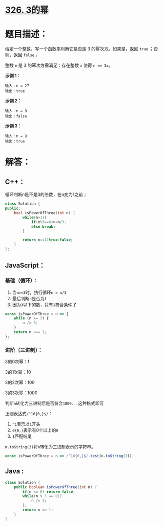 # [326. 3的幂](https://leetcode-cn.com/problems/power-of-three/)

# 题目描述：

给定一个整数，写一个函数来判断它是否是 3 的幂次方。如果是，返回 `true` ；否则，返回 `false` 。

整数 `n` 是 3 的幂次方需满足：存在整数 `x` 使得 `n == 3x`。



**示例 1：**

```
输入：n = 27
输出：true
```

**示例 2：**

```
输入：n = 0
输出：false
```

**示例 3：**

```
输入：n = 9
输出：true
```



# 解答：

## C++：

循环判断n是不是3的倍数，在n变为1之前；

```cpp
class Solution {
public:
    bool isPowerOfThree(int n) {
        while(n>1){
            if(n%3==0)n=n/3;
            else break;
        }

        return n==1?true:false;
    }
};
```



## JavaScript：

### 基础（循环）：

1. 当`n>=3`时，执行循环`n = n/3`
2. 最后判断`n`是否为`1`
3. 因为`3`以下的数，只有`1`符合条件了

```javascript
const isPowerOfThree = n => {
    while (n >= 3) {
        n /= 3;
    }
    return n === 1;
};
```

### 进阶（三进制）：

3的0次幂：1

3的1次幂：10

3的2次幂：100

3的3次幂：1000

判断`n`转化为三进制后是否符合`1000...`这种格式即可

正则表达式`/^10{0,}$/`：
1. `^1`表示以`1`开头
2. `0{0,}`表示有0个以上的`0`
3. `$`匹配结尾

`n.toString(3)`将`n`转化为三进制表示的字符串。

```javascript
const isPowerOfThree = n => /^10{0,}$/.test(n.toString(3));
```

## Java :

```java
class Solution {
    public boolean isPowerOfThree(int n) {
        if(n <= 0) return false;
        while(n % 3 == 0){
            n /= 3;
        };
        return n == 1;
    }
}
```